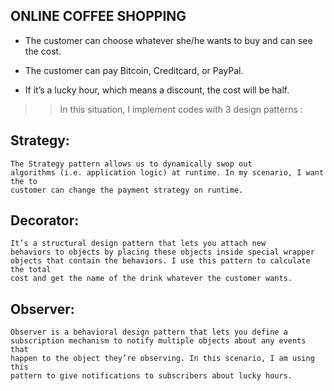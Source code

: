 ## ONLINE COFFEE SHOPPING ##

 * The customer can choose whatever she/he wants to buy and can see the cost.

 * The customer can pay Bitcoin, Creditcard, or PayPal.

 * If it’s a lucky hour, which means a discount, the cost will be half.

 >> In this situation, I implement codes with 3 design patterns :

   ## Strategy:
    The Strategy pattern allows us to dynamically swop out
    algorithms (i.e. application logic) at runtime. In my scenario, I want the to
    customer can change the payment strategy on runtime.

   ## Decorator:
    It’s a structural design pattern that lets you attach new
    behaviors to objects by placing these objects inside special wrapper
    objects that contain the behaviors. I use this pattern to calculate the total
    cost and get the name of the drink whatever the customer wants.

   ## Observer:
    Observer is a behavioral design pattern that lets you define a
    subscription mechanism to notify multiple objects about any events that
    happen to the object they’re observing. In this scenario, I am using this
    pattern to give notifications to subscribers about lucky hours.

